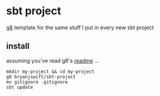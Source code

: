 # sbt project

[g8](http://github.com/n8han/giter8) template for the same stuff I put in every new sbt project 

## install

assuming you've read g8's [readme](http://github.com/n8han/giter8#readme) ...

    mkdir my-project && cd my-project
    g8 bryanjswift/sbt-project
    mv gitignore .gitignore
    sbt update
